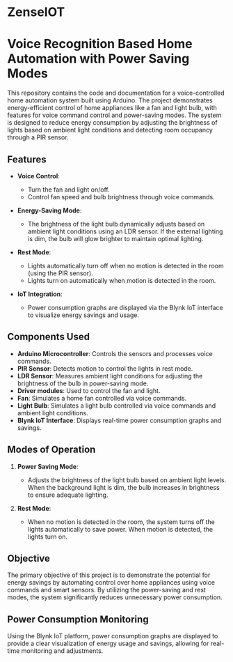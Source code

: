 # ZenseIOT

# Voice Recognition Based Home Automation with Power Saving Modes

This repository contains the code and documentation for a voice-controlled home automation system built using Arduino. The project demonstrates energy-efficient control of home appliances like a fan and light bulb, with features for voice command control and power-saving modes. The system is designed to reduce energy consumption by adjusting the brightness of lights based on ambient light conditions and detecting room occupancy through a PIR sensor.

## Features

- **Voice Control**:
  - Turn the fan and light on/off.
  - Control fan speed and bulb brightness through voice commands.
  
- **Energy-Saving Mode**:
  - The brightness of the light bulb dynamically adjusts based on ambient light conditions using an LDR sensor. If the external lighting is dim, the bulb will glow brighter to maintain optimal lighting.

- **Rest Mode**:
  - Lights automatically turn off when no motion is detected in the room (using the PIR sensor).
  - Lights turn on automatically when motion is detected in the room.

- **IoT Integration**:
  - Power consumption graphs are displayed via the Blynk IoT interface to visualize energy savings and usage.

## Components Used

- **Arduino Microcontroller**: Controls the sensors and processes voice commands.
- **PIR Sensor**: Detects motion to control the lights in rest mode.
- **LDR Sensor**: Measures ambient light conditions for adjusting the brightness of the bulb in power-saving mode.
- **Driver modules**: Used to control the fan and light.
- **Fan**: Simulates a home fan controlled via voice commands.
- **Light Bulb**: Simulates a light bulb controlled via voice commands and ambient light conditions.
- **Blynk IoT Interface**: Displays real-time power consumption graphs and savings.

## Modes of Operation

1. **Power Saving Mode**:
   - Adjusts the brightness of the light bulb based on ambient light levels. When the background light is dim, the bulb increases in brightness to ensure adequate lighting.
   
2. **Rest Mode**:
   - When no motion is detected in the room, the system turns off the lights automatically to save power. When motion is detected, the lights turn on.

## Objective

The primary objective of this project is to demonstrate the potential for energy savings by automating control over home appliances using voice commands and smart sensors. By utilizing the power-saving and rest modes, the system significantly reduces unnecessary power consumption.

## Power Consumption Monitoring

Using the Blynk IoT platform, power consumption graphs are displayed to provide a clear visualization of energy usage and savings, allowing for real-time monitoring and adjustments.


